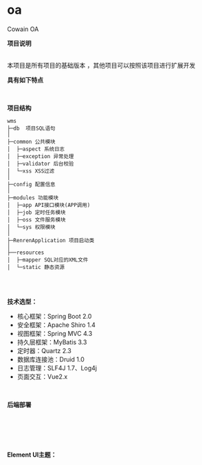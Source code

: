 # oa
Cowain OA

**项目说明** 

<br> 
  本项目是所有项目的基础版本 ，其他项目可以按照该项目进行扩展开发
<br>
 

**具有如下特点** 

<br> 

**项目结构** 
```
wms
├─db  项目SQL语句
│
├─common 公共模块
│  ├─aspect 系统日志
│  ├─exception 异常处理
│  ├─validator 后台校验
│  └─xss XSS过滤
│ 
├─config 配置信息
│ 
├─modules 功能模块
│  ├─app API接口模块(APP调用)
│  ├─job 定时任务模块
│  ├─oss 文件服务模块
│  └─sys 权限模块
│ 
├─RenrenApplication 项目启动类
│  
├──resources 
│  ├─mapper SQL对应的XML文件
│  └─static 静态资源

```
<br> 


<br> 


**技术选型：** 
- 核心框架：Spring Boot 2.0
- 安全框架：Apache Shiro 1.4
- 视图框架：Spring MVC 4.3
- 持久层框架：MyBatis 3.3
- 定时器：Quartz 2.3
- 数据库连接池：Druid 1.0
- 日志管理：SLF4J 1.7、Log4j
- 页面交互：Vue2.x 
<br> 


 **后端部署**
 
 
<br>  
<br> <br> <br> 


**Element UI主题：** 

<br>
